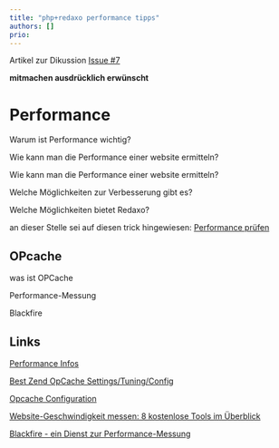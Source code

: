 ```yaml
---
title: "php+redaxo performance tipps"
authors: []
prio:
---
```


Artikel zur Dikussion
[Issue #7](https://github.com/FriendsOfREDAXO/tricks/issues/7#issuecomment-403207741)

**mitmachen ausdrücklich erwünscht**

# Performance

Warum ist Performance wichtig?

Wie kann man die Performance einer website ermitteln?

Wie kann man die Performance einer website ermitteln?

Welche Möglichkeiten zur Verbesserung gibt es?

Welche Möglichkeiten bietet Redaxo?

an dieser Stelle sei auf diesen trick hingewiesen:
[Performance prüfen](https://github.com/FriendsOfREDAXO/tricks/blob/master/_docs/snippets/performance_pruefen.md)



## OPcache

was ist OPCache

Performance-Messung

Blackfire 


## Links

[Performance Infos](http://symfony.com/doc/current/performance.html#optimizing-all-the-files-used-by-symfony)

[Best Zend OpCache Settings/Tuning/Config](https://www.scalingphpbook.com/blog/2014/02/14/best-zend-opcache-settings.html)

[Opcache Configuration](https://tideways.io/profiler/blog/fine-tune-your-opcache-configuration-to-avoid-caching-suprises)

[Website-Geschwindigkeit messen: 8 kostenlose Tools im Überblick](https://t3n.de/news/webseiten-ladezeiten-optimieren-497235/)

[Blackfire - ein Dienst zur Performance-Messung](https://blackfire.io/)
